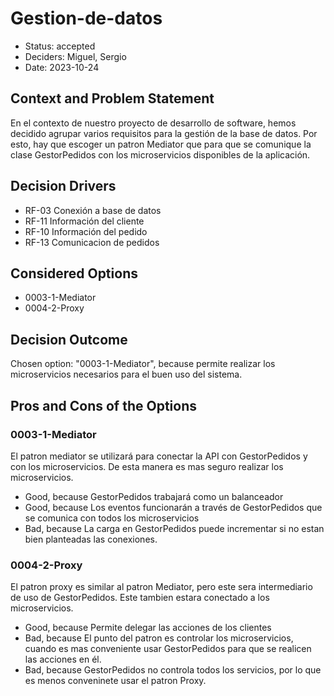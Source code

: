 # Gestion-de-datos

* Status: accepted
* Deciders: Miguel, Sergio
* Date: 2023-10-24

## Context and Problem Statement

En el contexto de nuestro proyecto de desarrollo de software, hemos decidido agrupar varios requisitos para la gestión de la base de datos. Por esto, hay que escoger un patron Mediator que para que se comunique la clase GestorPedidos con los microservicios disponibles de la aplicación.

## Decision Drivers

* RF-03 Conexión a base de datos
* RF-11 Información del cliente
* RF-10 Información del pedido
* RF-13 Comunicacion de pedidos

## Considered Options

* 0003-1-Mediator
* 0004-2-Proxy

## Decision Outcome

Chosen option: "0003-1-Mediator", because permite realizar los microservicios necesarios para el buen uso del sistema.

## Pros and Cons of the Options

### 0003-1-Mediator

El patron mediator se utilizará para conectar la API con GestorPedidos y con los microservicios. De esta manera es mas seguro realizar los microservicios.

* Good, because GestorPedidos trabajará como un balanceador
* Good, because Los eventos funcionarán a través de GestorPedidos que se comunica con todos los microservicios
* Bad, because La carga en GestorPedidos puede incrementar si no estan bien planteadas las conexiones.

### 0004-2-Proxy

El patron proxy es similar al patron Mediator, pero este sera intermediario de uso de GestorPedidos. Este tambien estara conectado a los microservicios.

* Good, because Permite delegar las acciones de los clientes
* Bad, because El punto del patron es controlar los microservicios, cuando es mas conveniente usar GestorPedidos para que se realicen las acciones en él.
* Bad, because GestorPedidos no controla todos los servicios, por lo que es menos conveninete usar el patron Proxy.
